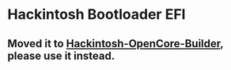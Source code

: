 # Hackintosh Bootloader EFI

## Moved it to [Hackintosh-OpenCore-Builder](https://github.com/zUSonT/Hackintosh-OpenCore-Builder), please use it instead.
